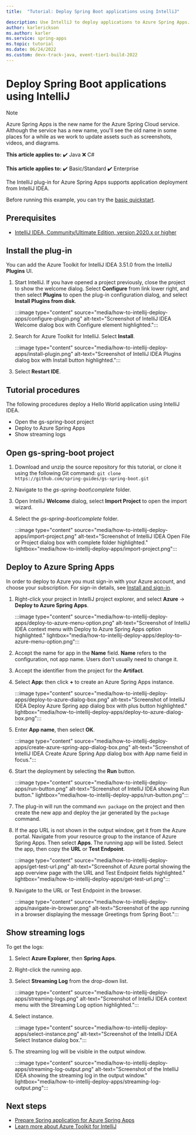 ```yaml
---
title:  "Tutorial: Deploy Spring Boot applications using IntelliJ"

description: Use IntelliJ to deploy applications to Azure Spring Apps.
author: karlerickson
ms.author: karler
ms.service: spring-apps
ms.topic: tutorial
ms.date: 06/24/2022
ms.custom: devx-track-java, event-tier1-build-2022
---
```


# Deploy Spring Boot applications using IntelliJ

> [!NOTE]
> Azure Spring Apps is the new name for the Azure Spring Cloud service. Although the service has a new name, you'll see the old name in some places for a while as we work to update assets such as screenshots, videos, and diagrams.

**This article applies to:** ✔️ Java ❌ C#

**This article applies to:** ✔️ Basic/Standard ✔️ Enterprise

The IntelliJ plug-in for Azure Spring Apps supports application deployment from IntelliJ IDEA.

Before running this example, you can try the [basic quickstart](./quickstart.md).

## Prerequisites

* [IntelliJ IDEA, Community/Ultimate Edition, version 2020.x or higher](https://www.jetbrains.com/idea/download/#section=windows)

## Install the plug-in

You can add the Azure Toolkit for IntelliJ IDEA 3.51.0 from the IntelliJ **Plugins** UI.

1. Start IntelliJ. If you have opened a project previously, close the project to show the welcome dialog. Select **Configure** from link lower right, and then select **Plugins** to open the plug-in configuration dialog, and select **Install Plugins from disk**.

   :::image type="content" source="media/how-to-intellij-deploy-apps/configure-plugin.png" alt-text="Screenshot of IntelliJ IDEA Welcome dialog box with Configure element highlighted.":::

1. Search for Azure Toolkit for IntelliJ. Select **Install**.

   :::image type="content" source="media/how-to-intellij-deploy-apps/install-plugin.png" alt-text="Screenshot of IntelliJ IDEA Plugins dialog box with Install button highlighted.":::

1. Select **Restart IDE**.

## Tutorial procedures

The following procedures deploy a Hello World application using IntelliJ IDEA.

* Open the gs-spring-boot project
* Deploy to Azure Spring Apps
* Show streaming logs

## Open gs-spring-boot project

1. Download and unzip the source repository for this tutorial, or clone it using the following Git command: `git clone https://github.com/spring-guides/gs-spring-boot.git`
1. Navigate to the *gs-spring-boot\complete* folder.
1. Open IntelliJ **Welcome** dialog, select **Import Project** to open the import wizard.
1. Select the *gs-spring-boot\complete* folder.

   :::image type="content" source="media/how-to-intellij-deploy-apps/import-project.png" alt-text="Screenshot of IntelliJ IDEA Open File or Project dialog box with complete folder highlighted." lightbox="media/how-to-intellij-deploy-apps/import-project.png":::

## Deploy to Azure Spring Apps

In order to deploy to Azure you must sign-in with your Azure account, and choose your subscription. For sign-in details, see [Install and sign-in](/azure/developer/java/toolkit-for-intellij/create-hello-world-web-app#install-and-sign-in).

1. Right-click your project in IntelliJ project explorer, and select **Azure** -> **Deploy to Azure Spring Apps**.

   :::image type="content" source="media/how-to-intellij-deploy-apps/deploy-to-azure-menu-option.png" alt-text="Screenshot of IntelliJ IDEA context menu with Deploy to Azure Spring Apps option highlighted." lightbox="media/how-to-intellij-deploy-apps/deploy-to-azure-menu-option.png":::

1. Accept the name for app in the **Name** field. **Name** refers to the configuration, not app name. Users don't usually need to change it.
1. Accept the identifier from the project for the **Artifact**.
1. Select **App:** then click **+** to create an Azure Spring Apps instance.

   :::image type="content" source="media/how-to-intellij-deploy-apps/deploy-to-azure-dialog-box.png" alt-text="Screenshot of IntelliJ IDEA Deploy Azure Spring app dialog box with plus button highlighted." lightbox="media/how-to-intellij-deploy-apps/deploy-to-azure-dialog-box.png":::

1. Enter **App name**, then select **OK**.

   :::image type="content" source="media/how-to-intellij-deploy-apps/create-azure-spring-app-dialog-box.png" alt-text="Screenshot of IntelliJ IDEA Create Azure Spring App dialog box with App name field in focus.":::

1. Start the deployment by selecting the **Run** button.

   :::image type="content" source="media/how-to-intellij-deploy-apps/run-button.png" alt-text="Screenshot of IntelliJ IDEA showing Run button." lightbox="media/how-to-intellij-deploy-apps/run-button.png":::

1. The plug-in will run the command `mvn package` on the project and then create the new app and deploy the jar generated by the `package` command.

1. If the app URL is not shown in the output window, get it from the Azure portal. Navigate from your resource group to the instance of Azure Spring Apps. Then select **Apps**. The running app will be listed. Select the app, then copy the **URL** or **Test Endpoint**.

   :::image type="content" source="media/how-to-intellij-deploy-apps/get-test-url.png" alt-text="Screenshot of Azure portal showing the app overview page with the URL and Test Endpoint fields highlighted." lightbox="media/how-to-intellij-deploy-apps/get-test-url.png":::

1. Navigate to the URL or Test Endpoint in the browser.

   :::image type="content" source="media/how-to-intellij-deploy-apps/navigate-in-browser.png" alt-text="Screenshot of the app running in a browser displaying the message Greetings from Spring Boot.":::

## Show streaming logs

To get the logs:

1. Select **Azure Explorer**, then **Spring Apps**.
1. Right-click the running app.
1. Select **Streaming Log** from the drop-down list.

   :::image type="content" source="media/how-to-intellij-deploy-apps/streaming-logs.png" alt-text="Screenshot of IntelliJ IDEA context menu with the Streaming Log option highlighted.":::

1. Select instance.

   :::image type="content" source="media/how-to-intellij-deploy-apps/select-instance.png" alt-text="Screenshot of the IntelliJ IDEA  Select Instance dialog box.":::

1. The streaming log will be visible in the output window.

   :::image type="content" source="media/how-to-intellij-deploy-apps/streaming-log-output.png" alt-text="Screenshot of the IntelliJ IDEA showing the streaming log in the output window." lightbox="media/how-to-intellij-deploy-apps/streaming-log-output.png":::

## Next steps

* [Prepare Spring application for Azure Spring Apps](how-to-prepare-app-deployment.md)
* [Learn more about Azure Toolkit for IntelliJ](/azure/developer/java/toolkit-for-intellij/)
